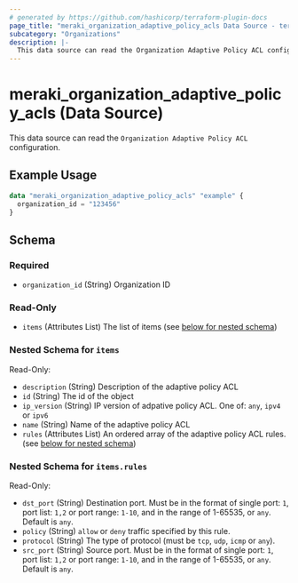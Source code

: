 ```yaml
---
# generated by https://github.com/hashicorp/terraform-plugin-docs
page_title: "meraki_organization_adaptive_policy_acls Data Source - terraform-provider-meraki"
subcategory: "Organizations"
description: |-
  This data source can read the Organization Adaptive Policy ACL configuration.
---
```


# meraki_organization_adaptive_policy_acls (Data Source)

This data source can read the `Organization Adaptive Policy ACL` configuration.

## Example Usage

```terraform
data "meraki_organization_adaptive_policy_acls" "example" {
  organization_id = "123456"
}
```

<!-- schema generated by tfplugindocs -->
## Schema

### Required

- `organization_id` (String) Organization ID

### Read-Only

- `items` (Attributes List) The list of items (see [below for nested schema](#nestedatt--items))

<a id="nestedatt--items"></a>
### Nested Schema for `items`

Read-Only:

- `description` (String) Description of the adaptive policy ACL
- `id` (String) The id of the object
- `ip_version` (String) IP version of adpative policy ACL. One of: `any`, `ipv4` or `ipv6`
- `name` (String) Name of the adaptive policy ACL
- `rules` (Attributes List) An ordered array of the adaptive policy ACL rules. (see [below for nested schema](#nestedatt--items--rules))

<a id="nestedatt--items--rules"></a>
### Nested Schema for `items.rules`

Read-Only:

- `dst_port` (String) Destination port. Must be in the format of single port: `1`, port list: `1,2` or port range: `1-10`, and in the range of 1-65535, or `any`. Default is `any`.
- `policy` (String) `allow` or `deny` traffic specified by this rule.
- `protocol` (String) The type of protocol (must be `tcp`, `udp`, `icmp` or `any`).
- `src_port` (String) Source port. Must be in the format of single port: `1`, port list: `1,2` or port range: `1-10`, and in the range of 1-65535, or `any`. Default is `any`.
